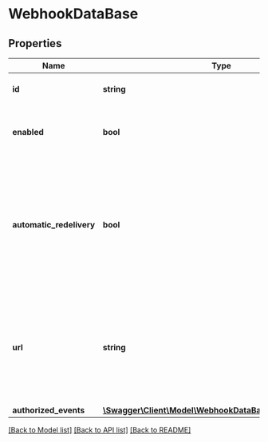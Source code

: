 # WebhookDataBase

## Properties
Name | Type | Description | Notes
------------ | ------------- | ------------- | -------------
**id** | **string** | The id of the webhook | [optional] 
**enabled** | **bool** | Whether this webhook is enabled or not | [optional] [default to true]
**automatic_redelivery** | **bool** | If true, BTCPay Server will retry to redeliver any failed delivery after 10 seconds, 1 minutes and up to 6 times after 10 minutes. | [optional] [default to true]
**url** | **string** | The endpoint where BTCPay Server will make the POST request with the webhook body | [optional] 
**authorized_events** | [**\Swagger\Client\Model\WebhookDataBaseAuthorizedEvents**](WebhookDataBaseAuthorizedEvents.md) |  | [optional] 

[[Back to Model list]](../../README.md#documentation-for-models) [[Back to API list]](../../README.md#documentation-for-api-endpoints) [[Back to README]](../../README.md)


